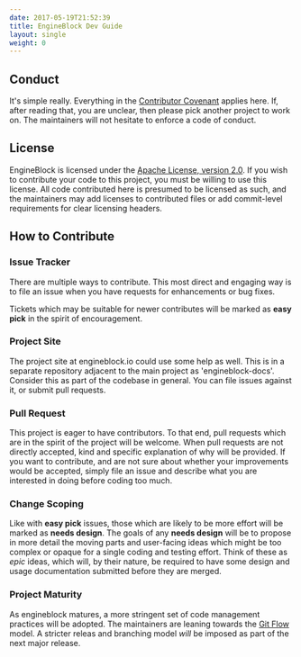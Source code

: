 ```yaml
---
date: 2017-05-19T21:52:39
title: EngineBlock Dev Guide
layout: single
weight: 0
---
```


## Conduct

It's simple really. Everything in the 
[Contributor Covenant](https://www.contributor-covenant.org/version/1/4/code-of-conduct)
applies here. If, after reading that, you are unclear, then please pick another project to work on.
The maintainers will not hesitate to enforce a code of conduct.

## License

EngineBlock is licensed under the [Apache License, version
2.0](https://www.apache.org/licenses/LICENSE-2.0). If you wish to contribute
your code to this project, you must be willing to use this license. All code
contributed here is presumed to be licensed as such, and the maintainers
may add licenses to contributed files or add commit-level requirements for
clear licensing headers.

## How to Contribute

### Issue Tracker

There are multiple ways to contribute. This most direct and engaging way is to
file an issue when you have requests for enhancements or bug fixes.

Tickets which may be suitable for newer contributes will be marked as **easy
pick** in the spirit of encouragement.

### Project Site

The project site at engineblock.io could use some help as well. This is in a
separate repository adjacent to the main project as 'engineblock-docs'. 
Consider this as part of the codebase in general. You can file issues against 
it, or submit pull requests.

### Pull Request

This project is eager to have contributors. To that end, pull requests which are
in the spirit of the project will be welcome. When pull requests are not
directly accepted, kind and specific explanation of why will be provided. If you
want to contribute, and are not sure about whether your improvements would be
accepted, simply file an issue and describe what you are interested in doing
before coding too much.

### Change Scoping

Like with **easy pick** issues, those which are likely to be more effort will be
marked as **needs design**. The goals of any **needs design** will be to propose
in more detail the moving parts and user-facing ideas which might be too complex
or opaque for a single coding and testing effort. Think of these as *epic*
ideas, which will, by their nature, be required to have some design and usage
documentation submitted before they are merged.

### Project Maturity

As engineblock matures, a more stringent set of code management practices will
be adopted. The maintainers are leaning towards the 
[Git Flow](https://nvie.com/posts/a-successful-git-branching-model/)
model. A stricter releas and branching model *will* be imposed as part of the next
major release.





